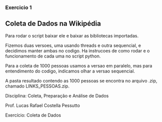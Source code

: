### Exercicio 1 
## Coleta de Dados na Wikipédia

Para rodar o script baixar ele e baixar as bibliotecas importadas.

Fizemos duas versoes, uma usando threads e outra sequencial, e decidimos manter ambas no codigo. Ha instrucoes de como rodar e o funcionamento de cada uma no script python.

Para a coleta de 1000 pessoas usamos a versao em paralelo, mas para entendimento do codigo, indicamos olhar a versao sequencial.

A pasta resultado contendo as 1000 pessoas se encontra no arquivo .zip, chamado LINKS_PESSOAS.zip.

Disciplina: Coleta, Preparação e Análise de Dados

Prof. Lucas Rafael Costella Pessutto

Exercício: Coleta de Dados
